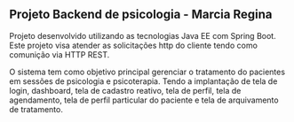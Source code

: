 ## Projeto Backend de psicologia - Marcia Regina 

Projeto desenvolvido utilizando as tecnologias Java EE com Spring Boot. 
Este projeto visa atender as solicitações http do cliente tendo como comunição via HTTP REST. 

O sistema tem como objetivo principal gerenciar o tratamento do pacientes em sessões de psicologia e psicoterapia. Tendo a implantação de tela de login, dashboard, tela de cadastro reativo, tela de perfil, tela de agendamento, tela de perfil particular do paciente e tela de arquivamento de tratamento.
